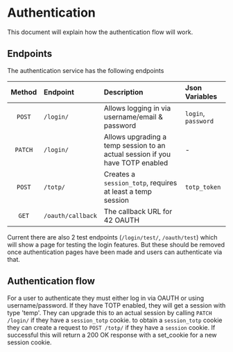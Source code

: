 # Authentication
This document will explain how the authentication flow will work.

## Endpoints
The authentication service has the following endpoints

| Method  | Endpoint          | Description                                                                   | Json Variables      |
| :-----: | :---------------- | :---------------------------------------------------------------------------- | :------------------ |
| `POST`  | `/login/`         | Allows logging in via username/email & password                               | `login`, `password` |
| `PATCH` | `/login/`         | Allows upgrading a temp session to an actual session if you have TOTP enabled | -                   |
| `POST`  | `/totp/`           | Creates a `session_totp`, requires at least a temp session                    | `totp_token`        |
|  `GET`  | `/oauth/callback` | The callback URL for 42 OAUTH                                                 |                     |

Current there are also 2 test endpoints (`/login/test/`, `/oauth/test`) which will show a page for testing the login features. But these should be removed once authentication pages have been made and users can authenticate via that.

## Authentication flow
For a user to authenticate they must either log in via OAUTH or using username/password. If they have TOTP enabled, they will get a session with type 'temp'. They can upgrade this to an actual session by calling `PATCH /login/` if they have a `session_totp` cookie. to obtain a `session_totp` cookie they can create a request to `POST /totp/` if they have a `session` cookie. If successful this will return a 200 OK response with a set_cookie for a new session cookie.